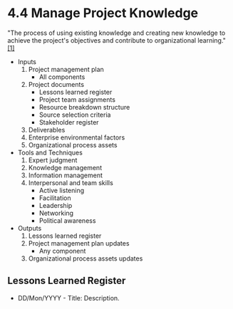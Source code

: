 # 4.4 Manage Project Knowledge

"The process of using existing knowledge and creating new knowledge to achieve
the project's objectives and contribute to organizational learning."
[[1]](../home.md#references)

- Inputs
  1. Project management plan
     - All components
  2. Project documents
     - Lessons learned register
     - Project team assignments
     - Resource breakdown structure
     - Source selection criteria
     - Stakeholder register
  3. Deliverables
  4. Enterprise environmental factors
  5. Organizational process assets
- Tools and Techniques
  1. Expert judgment
  2. Knowledge management
  3. Information management
  4. Interpersonal and team skills
     - Active listening
     - Facilitation
     - Leadership
     - Networking
     - Political awareness
- Outputs
  1. Lessons learned register
  2. Project management plan updates
     - Any component
  3. Organizational process assets updates

## Lessons Learned Register

- DD/Mon/YYYY - Title: Description.

